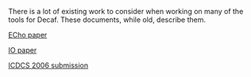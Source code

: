 There is a lot of existing work to consider when working on many of the tools for Decaf. These documents, while old, describe them.

[ECho paper](ECho-paper.pdf)

[IO paper](IO.PDF)

[ICDCS 2006 submission](icdcs2006-lofstead.pdf)

